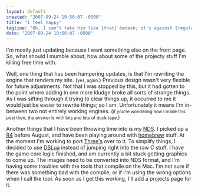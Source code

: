 ```yaml
---
layout: default
created: "2007-09-24 19:56:07 -0500"
title: "I feel happy"
tagline: "Oh, I can't take him like {that} &mdash; it's against {regulations}."
date: "2007-09-24 19:56:07 -0500"
---
```




I'm mostly just updating because I want something else on the front page.  So, what should I mumble about; how about some of the projecty stuff I'm killing free time with.

Well, one thing that has been hampering updates, is that I'm rewriting the engine that renders my site. (<small>yes, again.</small>)  Previous design wasn't very flexible for future adjustments.  Not that I was stopped by this, but it had gotten to the point where adding in one more kludge broke all sorts of strange things.  As I was sifting through it trying to clear things up, it occurred to me it would just be easier to rewrite things; so I am.  Unfortunately it means I'm in-between two not entirely working engines.  (<small>if you're wondering how I made this post then, the answer is with lots and lots of duck tape.</small>)

Another things that I have been throwing time into is my [NDS][].  I picked up a [R4][] before August, and have been playing around with [homebrew][] stuff.  At the moment I'm working to port [Three's][threes] over to it.  To simplify things, I decided to use [DSLua][] instead of jumping right into the raw C stuff.  I have the game core logic finished, and am currently a bit stuck getting graphics to come up.  The images need to be converted into NDS format, and I'm having some troubles with the tools that compile on the Mac.  I'm not sure if there was something bad with the compile, or if I'm using the wrong options when I call the tool.  As soon as I get this working, I'll add a projects page for it.


[NDS]: http://www.nintendo.com/channel/ds
[R4]: http://www.r4ds.com/index-en.htm
[homebrew]: http://en.wikipedia.org/wiki/Nintendo_DS_homebrew
[threes]: /projects/threes.html
[DSLua]: http://www.dslua.com/

